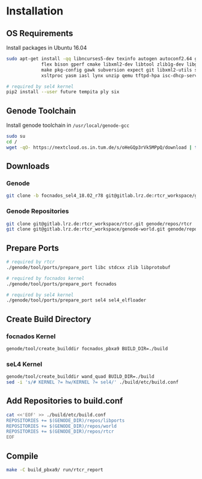 # Installation

## OS Requirements
Install packages in Ubuntu 16.04
```bash
sudo apt-get install -qq libncurses5-dev texinfo autogen autoconf2.64 g++ libexpat1-dev \
		     flex bison gperf cmake libxml2-dev libtool zlib1g-dev libglib2.0-dev \
		     make pkg-config gawk subversion expect git libxml2-utils syslinux \
		     xsltproc yasm iasl lynx unzip qemu tftpd-hpa isc-dhcp-server python-pip

# required by sel4 kernel
pip2 install --user future tempita ply six
```

## Genode Toolchain
Install genode toolchain in `/usr/local/genode-gcc`
```bash
sudo su
cd /
wget -qO- https://nextcloud.os.in.tum.de/s/oHeGQp3rVk5MPpQ/download | tar x -J .
```

## Downloads

### Genode
```bash
git clone -b focnados_sel4_18.02_r78 git@gitlab.lrz.de:rtcr_workspace/genode-malsami.git genode
```

### Genode Repositories
```bash
git clone git@gitlab.lrz.de:rtcr_workspace/rtcr.git genode/repos/rtcr
git clone git@gitlab.lrz.de:rtcr_workspace/genode-world.git genode/repos/world
```

## Prepare Ports
```bash
# required by rtcr
./genode/tool/ports/prepare_port libc stdcxx zlib libprotobuf

# required by focnados kernel
./genode/tool/ports/prepare_port focnados

# required by sel4 kernel
./genode/tool/ports/prepare_port sel4 sel4_elfloader
```


## Create Build Directory

### focnados Kernel
```bash
genode/tool/create_builddir focnados_pbxa9 BUILD_DIR=./build
```

### seL4 Kernel
```bash
genode/tool/create_builddir wand_quad BUILD_DIR=./build
sed -i 's/# KERNEL ?= hw/KERNEL ?= sel4/' ./build/etc/build.conf
```


## Add Repositories to build.conf

```bash
cat <<'EOF' >> ./build/etc/build.conf
REPOSITORIES += $(GENODE_DIR)/repos/libports
REPOSITORIES += $(GENODE_DIR)/repos/world
REPOSITORIES += $(GENODE_DIR)/repos/rtcr
EOF
```

## Compile
```bash
make -C build_pbxa9/ run/rtcr_report
```

